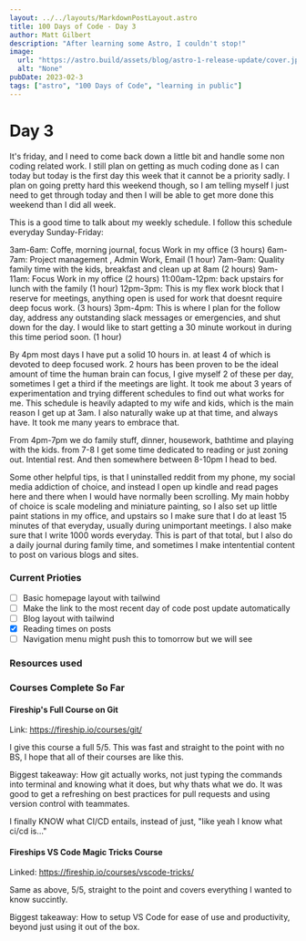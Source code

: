 ```yaml
---
layout: ../../layouts/MarkdownPostLayout.astro
title: 100 Days of Code - Day 3
author: Matt Gilbert
description: "After learning some Astro, I couldn't stop!"
image:
  url: "https://astro.build/assets/blog/astro-1-release-update/cover.jpeg"
  alt: "None"
pubDate: 2023-02-3
tags: ["astro", "100 Days of Code", "learning in public"]
---
```

# Day 3
It's friday, and I need to come back down a little bit and handle some non coding related work. I still plan on getting as much coding done as I can today but today is the first day this week that it cannot be a priority sadly. I plan on going pretty hard this weekend though, so I am telling myself I just need to get through today and then I will be able to get more done this weekend than I did all week. 

This is a good time to talk about my weekly schedule. I follow this schedule everyday Sunday-Friday:

3am-6am: Coffe, morning journal, focus Work in my office (3 hours)
6am-7am: Project management , Admin Work, Email (1 hour)
7am-9am: Quality family time with the kids, breakfast and clean up at 8am (2 hours)
9am-11am: Focus Work in my office (2 hours)
11:00am-12pm: back upstairs for lunch with the family (1 hour)
12pm-3pm: This is my flex work block that I reserve for meetings, anything open is used for work that doesnt require deep focus work. (3 hours)
3pm-4pm: This is where I plan for the follow day, address any outstanding slack messages or emergencies, and shut down for the day. I would like to start getting a 30 minute workout in during this time period soon. (1 hour)

By 4pm most days I have put a solid 10 hours in. at least 4 of which is devoted to deep focused work. 2 hours has been proven to be the ideal amount of time the human brain can focus, I give myself 2 of these per day, sometimes I get a third if the meetings are light. It took me about 3 years of experimentation and trying different schedules to find out what works for me. This schedule is heavily adapted to my wife and kids, which is the main reason I get up at 3am. I also naturally wake up at that time, and always have. It took me many years to embrace that.

From 4pm-7pm we do family stuff, dinner, housework, bathtime and playing with the kids. from 7-8 I get some time dedicated to reading or just zoning out. Intential rest. And then somewhere between 8-10pm I head to bed.

Some other helpful tips, is that I uninstalled reddit from my phone, my social media addiction of choice, and instead I open up kindle and read pages here and there when I would have normally been scrolling. My main hobby of choice is scale modeling and miniature painting, so I also set up little paint stations in my office, and upstairs so I make sure that I do at least 15 minutes of that everyday, usually during unimportant meetings. I also make sure that I write 1000 words everyday. This is part of that total, but I also do a daily journal during family time, and sometimes I make intentential content to post on various blogs and sites.

### Current Prioties
- [ ] Basic homepage layout with tailwind
- [ ] Make the link to the most recent day of code post update automatically
- [ ] Blog layout with tailwind 
- [x] Reading times on posts
- [ ] Navigation menu might push this to tomorrow but we will see

### Resources used


### Courses Complete So Far
#### Fireship's Full Course on Git
Link: https://fireship.io/courses/git/ 

I give this course a full 5/5. This was fast and straight to the point with no BS, I hope that all of their courses are like this.

Biggest takeaway: How git actually works, not just typing the commands into terminal and knowing what it does, but why thats what we do. It was good to get a refreshing on best practices for pull requests and using version control with teammates.

I finally KNOW what CI/CD entails, instead of just, "like yeah I know what ci/cd is..."

#### Fireships VS Code Magic Tricks Course
Linked: https://fireship.io/courses/vscode-tricks/

Same as above, 5/5, straight to the point and covers everything I wanted to know succintly. 

Biggest takeaway: How to setup VS Code for ease of use and productivity, beyond just using it out of the box.

